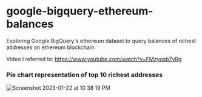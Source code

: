 # google-bigquery-ethereum-balances
Exploring Google BigQuery's ethereum dataset to query balances of richest addresses on ethereum blockchain.

Video I referred to: https://www.youtube.com/watch?v=FMzyosb7yRg

### Pie chart representation of top 10 richest addresses
![Screenshot 2023-01-22 at 10 38 19 PM](https://user-images.githubusercontent.com/71545386/213929550-a18f08bb-27ad-4ef8-81de-634fb2f6f7fe.png)
